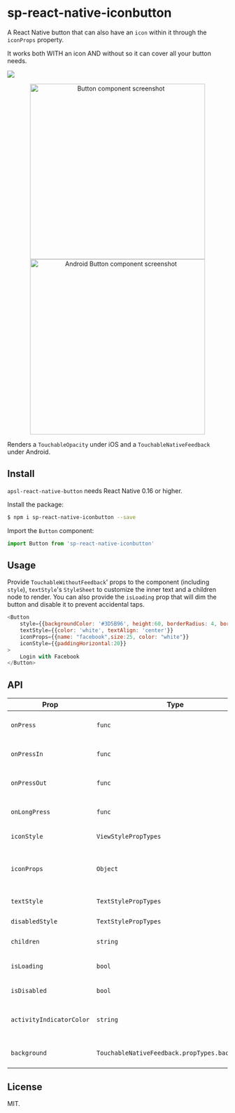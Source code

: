 # sp-react-native-iconbutton

A React Native button that can also have an `icon` within it through the `iconProps` property.

It works both WITH an icon AND without so it can cover all your button needs.

<img src="https://app.box.com/representation/file_version_60871688245/image_2048/1.png?shared_name=6u2psds0k555fxstpkpaogvaceetqj0a" >




<p align="center">
<img src="https://raw.githubusercontent.com/wiki/APSL/react-native-button/button.png" alt="Button component screenshot" width="400">
<img src="https://raw.githubusercontent.com/wiki/APSL/react-native-button/and.png" alt="Android Button component screenshot" width="400">
</p>

Renders a ``TouchableOpacity`` under iOS and a ``TouchableNativeFeedback`` under Android.

## Install

``apsl-react-native-button`` needs React Native 0.16 or higher.

Install the package:

```bash
$ npm i sp-react-native-iconbutton --save
```

Import the ``Button`` component:

```javascript
import Button from 'sp-react-native-iconbutton'
```

## Usage

Provide ``TouchableWithoutFeedback``' props to the component (including ``style``),
``textStyle``'s ``StyleSheet`` to customize the inner text and a children node
to render. You can also provide the ``isLoading`` prop that will dim the button
and disable it to prevent accidental taps.

```javascript
<Button
    style={{backgroundColor: '#3D5B96', height:60, borderRadius: 4, borderWidth: 1, borderColor: 'rgba(0,0,0,0.2)'}}
    textStyle={{color: 'white', textAlign: 'center'}}
    iconProps={{name: "facebook",size:25, color: "white"}}
    iconStyle={{paddingHorizontal:20}}
>
    Login with Facebook
</Button>
```    


## API

| Prop | Type | Description |
|------|------|-------------|
| ``onPress`` | ``func`` | Function to execute when the ``onPress`` event is triggered. |
| ``onPressIn`` | ``func`` | Function to execute when the ``onPressIn`` event is triggered. |
| ``onPressOut`` | ``func`` | Function to execute when the ``onPressOut`` event is triggered. |
| ``onLongPress`` | ``func`` | Function to execute when the ``onLongPress`` event is triggered. |
| ``iconStyle`` | ``ViewStylePropTypes`` | The StyleSheet to apply to the inner button text. |
| ``iconProps`` | ``Object`` | The properties to pass to your icon. You can pass [any prop](https://github.com/oblador/react-native-vector-icons#properties-1) that you could pass on `react-native-vector-icons` |
| ``textStyle`` | ``TextStylePropTypes`` | The StyleSheet to apply to the inner button text. |
| ``disabledStyle`` | ``TextStylePropTypes`` | The StyleSheet to apply when disabled. |
| ``children`` | ``string`` | The ``string`` to render as the text button. |
| ``isLoading`` | ``bool`` | Renders an inactive state dimmed button with a spinner if ``true``. |
| ``isDisabled`` | ``bool`` | Renders an inactive state dimmed button if ``true``. |
| ``activityIndicatorColor`` | ``string`` | Sets the button of the ``ActivityIndicatorIOS`` or ``ProgressBarAndroid`` in the loading state. |
| ``background`` | ``TouchableNativeFeedback.propTypes.background`` | **Android only**. The background prop of ``TouchableNativeFeedback``. |







## License

MIT.
